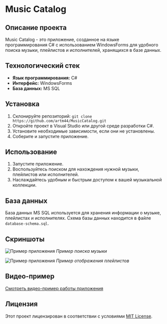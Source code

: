 # Music Catalog

## Описание проекта
Music Catalog - это приложение, созданное на языке программирования C# с использованием WindowsForms для удобного поиска музыки, плейлистов и исполнителей, хранящихся в базе данных.

## Технологический стек
- **Язык программирования:** C#
- **Интерфейс:** WindowsForms
- **База данных:** MS SQL

## Установка
1. Склонируйте репозиторий: `git clone https://github.com/artm44/MusicCatalog.git`
2. Откройте проект в Visual Studio или другой среде разработки C#.
3. Установите необходимые зависимости, если они не установлены.
4. Соберите и запустите приложение.

## Использование
1. Запустите приложение.
2. Воспользуйтесь поиском для нахождения нужной музыки, плейлистов или исполнителей.
3. Наслаждайтесь удобным и быстрым доступом к вашей музыкальной коллекции.

## База данных
База данных MS SQL используется для хранения информации о музыке, плейлистах и исполнителях. Схема базы данных находится в файле `database-schema.sql`.

## Скриншоты
![Пример приложения](Примеры/app_example_1.png)
*Пример поиска музыки*

![Пример приложения](Примеры/app_example_2.png)
*Пример отображения плейлистов*

## Видео-пример
[Смотреть видео-пример работы приложения](https://disk.yandex.ru/i/pd9u1inIGCMQ9w)

## Лицензия
Этот проект лицензирован в соответствии с условиями [MIT License](LICENSE).
